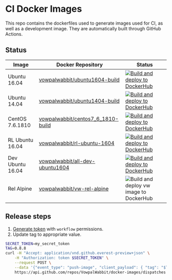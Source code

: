 # CI Docker Images

This repo contains the dockerfiles used to generate images used for CI, as well as a development image. They are automatically built through GitHub Actions.

## Status

| Image | Docker Repository | Status |
|---|---|---|
| Ubuntu 16.04 | [vowpalwabbit/ubuntu1604-build](https://hub.docker.com/r/vowpalwabbit/ubuntu1604-build) | [![Build and deploy to DockerHub](https://github.com/VowpalWabbit/docker-images/workflows/Build%20and%20deploy%20to%20DockerHub/badge.svg?branch=master&event=push)](https://github.com/VowpalWabbit/docker-images/actions?query=workflow%3A%22Build+and+deploy+to+DockerHub%22) |
| Ubuntu 14.04 | [vowpalwabbit/ubuntu1404-build](https://hub.docker.com/r/vowpalwabbit/ubuntu1404-build) | [![Build and deploy to DockerHub](https://github.com/VowpalWabbit/docker-images/workflows/Build%20and%20deploy%20to%20DockerHub/badge.svg?branch=master&event=push)](https://github.com/VowpalWabbit/docker-images/actions?query=workflow%3A%22Build+and+deploy+to+DockerHub%22) |
| CentOS 7.6.1810 | [vowpalwabbit/centos7_6_1810-build](https://hub.docker.com/r/vowpalwabbit/centos7_6_1810-build)  | [![Build and deploy to DockerHub](https://github.com/VowpalWabbit/docker-images/workflows/Build%20and%20deploy%20to%20DockerHub/badge.svg?branch=master&event=push)](https://github.com/VowpalWabbit/docker-images/actions?query=workflow%3A%22Build+and+deploy+to+DockerHub%22) |
| RL Ubuntu 16.04 | [vowpalwabbit/rl-ubuntu-1604](https://hub.docker.com/r/vowpalwabbit/rl-ubuntu-1604)  | [![Build and deploy to DockerHub](https://github.com/VowpalWabbit/docker-images/workflows/Build%20and%20deploy%20to%20DockerHub/badge.svg?branch=master&event=push)](https://github.com/VowpalWabbit/docker-images/actions?query=workflow%3A%22Build+and+deploy+to+DockerHub%22) |
| Dev Ubuntu 16.04 | [vowpalwabbit/all-dev-ubuntu1604](https://hub.docker.com/r/vowpalwabbit/all-dev-ubuntu1604) | [![Build and deploy to DockerHub](https://github.com/VowpalWabbit/docker-images/workflows/Build%20and%20deploy%20to%20DockerHub/badge.svg?branch=master&event=push)](https://github.com/VowpalWabbit/docker-images/actions?query=workflow%3A%22Build+and+deploy+to+DockerHub%22) |
| Rel Alpine | [vowpalwabbit/vw-rel-alpine](https://hub.docker.com/r/vowpalwabbit/vw-rel-alpine) | ![Build and deploy vw image to DockerHub](https://github.com/VowpalWabbit/docker-images/workflows/Build%20and%20deploy%20vw%20image%20to%20DockerHub/badge.svg) |

## Release steps

1. [Generate token](https://docs.github.com/en/github/authenticating-to-github/creating-a-personal-access-token) with `workflow` permissions.
2. Update tag to appropriate value.

```sh
SECRET_TOKEN=my_secret_token
TAG=0.8.8
curl -H "Accept: application/vnd.github.everest-preview+json" \
    -H "Authorization: token $SECRET_TOKEN" \
    --request POST \
    --data '{"event_type": "push-image", "client_payload": { "tag": "$TAG"}}' \
    https://api.github.com/repos/VowpalWabbit/docker-images/dispatches
```
